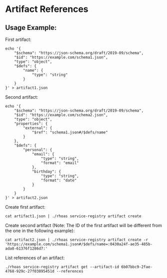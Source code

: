 # Artifact References

## Usage Example:

First artifact:

```
echo '{
    "$schema": "https://json-schema.org/draft/2019-09/schema",
    "$id": "https://example.com/schema1.json",
    "type": "object",
    "$defs": {
        "name": {
            "type": "string"
        }
    }
}' > artifact1.json
```

Second artifact:

```
echo '{
    "$schema": "https://json-schema.org/draft/2019-09/schema",
    "$id": "https://example.com/schema2.json",
    "type": "object",
    "properties": {
        "external": {
            "$ref": "schema1.json#/$defs/name"
        }
    },
    "$defs": {
        "personal": {
            "email": {
                "type": "string",
                "format": "email"
            },
            "birthday": {
                "type": "string",
                "format": "date"
            }
        }
    }
}' > artifact2.json
```

Create first artifact:

```
cat artifact1.json | ./rhoas service-registry artifact create
```

Create second artifact (Note: The ID of the first artifact will be different from the one in the following example):

```
cat artifact2.json | ./rhoas service-registry artifact create -r 'https://example.com/schema1.json#/$defs/name=:0430a24f-ae35-485b-ada8-61376f1286d7:'
```

List references of an artifact:

```
./rhoas service-registry artifact get --artifact-id 6b07bbc9-2fae-4768-929c-27f03895451d --references
```
